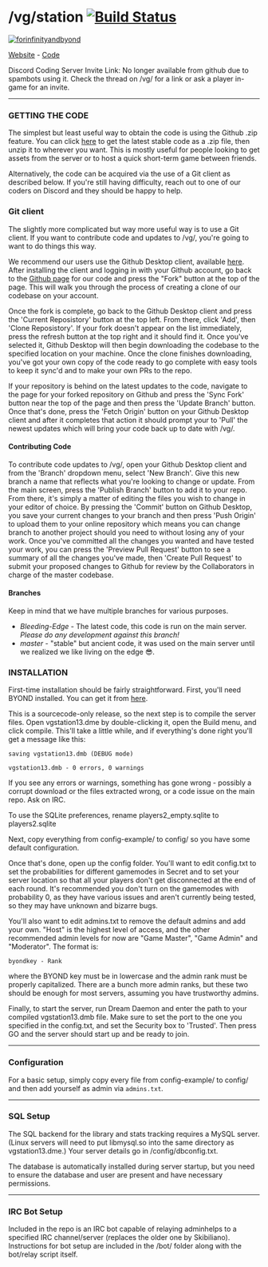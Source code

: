 # /vg/station [![Build Status](https://travis-ci.org/vgstation-coders/vgstation13.svg?branch=master)](https://travis-ci.org/vgstation-coders/vgstation13)

[![forinfinityandbyond](https://user-images.githubusercontent.com/5211576/29499758-4efff304-85e6-11e7-8267-62919c3688a9.gif)](https://www.reddit.com/r/SS13/comments/5oplxp/what_is_the_main_problem_with_byond_as_an_engine/dclbu1a)

[Website](http://ss13.moe) - [Code](https://github.com/vgstation-coders/vgstation13)

Discord Coding Server Invite Link:
No longer available from github due to spambots using it.
Check the thread on /vg/ for a link or ask a player in-game for an invite.

---

### GETTING THE CODE
The simplest but least useful way to obtain the code is using the Github .zip feature. You can click [here](https://github.com/vgstation-coders/vgstation13/archive/Bleeding-Edge.zip) to get the latest stable code as a .zip file, then unzip it to wherever you want. This is mostly useful for people looking to get assets from the server or to host a quick short-term game between friends.

Alternatively, the code can be acquired via the use of a Git client as described below. If you're still having difficulty, reach out to one of our coders on Discord and they should be happy to help.

### Git client

The slightly more complicated but way more useful way is to use a Git client. If you want to contribute code and updates to /vg/, you're going to want to do things this way.

We recommend our users use the Github Desktop client, available [here](https://desktop.github.com/). After installing the client and logging in with your Github account, go back to the [Github page](https://github.com/vgstation-coders/vgstation13) for our code and press the "Fork" button at the top of the page. This will walk you through the process of creating a clone of our codebase on your account.

Once the fork is complete, go back to the Github Desktop client and press the 'Current Reposistory' button at the top left. From there, click 'Add', then 'Clone Reposistory'. If your fork doesn't appear on the list immediately, press the refresh button at the top right and it should find it. Once you've selected it, Github Desktop will then begin downloading the codebase to the specified location on your machine. Once the clone finishes downloading, you've got your own copy of the code ready to go complete with easy tools to keep it sync'd and to make your own PRs to the repo.

If your repository is behind on the latest updates to the code, navigate to the page for your forked repository on Github and press the 'Sync Fork' button near the top of the page and then press the 'Update Branch' button. Once that's done, press the 'Fetch Origin' button on your Github Desktop client and after it completes that action it should prompt your to 'Pull' the newest updates which will bring your code back up to date with /vg/.

#### Contributing Code

To contribute code updates to /vg/, open your Github Desktop client and from the 'Branch' dropdown menu, select 'New Branch'. Give this new branch a name that reflects what you're looking to change or update. From the main screen, press the 'Publish Branch' button to add it to your repo. From there, it's simply a matter of editing the files you wish to change in your editor of choice. By pressing the 'Commit' button on Github Desktop, you save your current changes to your branch and then press 'Push Origin' to upload them to your online repository which means you can change branch to another project should you need to without losing any of your work. Once you've committed all the changes you wanted and have tested your work, you can press the 'Preview Pull Request' button to see a summary of all the changes you've made, then 'Create Pull Request' to submit your proposed changes to Github for review by the Collaborators in charge of the master codebase.

#### Branches

Keep in mind that we have multiple branches for various purposes.

* *Bleeding-Edge* - The latest code, this code is run on the main server.  _Please do any development against this branch!_
* *master* - "stable" but ancient code, it was used on the main server until we realized we like living on the edge  :sunglasses:.

### INSTALLATION

First-time installation should be fairly straightforward.  First, you'll need BYOND installed.  You can get it from [here](http://www.byond.com/).

This is a sourcecode-only release, so the next step is to compile the server files.  Open vgstation13.dme by double-clicking it, open the Build menu, and click compile.  This'll take a little while, and if everything's done right you'll get a message like this:

    saving vgstation13.dmb (DEBUG mode)

    vgstation13.dmb - 0 errors, 0 warnings

If you see any errors or warnings, something has gone wrong - possibly a corrupt download or the files extracted wrong, or a code issue on the main repo.  Ask on IRC.

To use the SQLite preferences, rename players2_empty.sqlite to players2.sqlite

Next, copy everything from config-example/ to config/ so you have some default configuration.

Once that's done, open up the config folder.  You'll want to edit config.txt to set the probabilities for different gamemodes in Secret and to set your server location so that all your players don't get disconnected at the end of each round.  It's recommended you don't turn on the gamemodes with probability 0, as they have various issues and aren't currently being tested, so they may have unknown and bizarre bugs.

You'll also want to edit admins.txt to remove the default admins and add your own.  "Host" is the highest level of access, and the other recommended admin levels for now are "Game Master", "Game Admin" and "Moderator".  The format is:

    byondkey - Rank

where the BYOND key must be in lowercase and the admin rank must be properly capitalized.  There are a bunch more admin ranks, but these two should be enough for most servers, assuming you have trustworthy admins.

Finally, to start the server, run Dream Daemon and enter the path to your compiled vgstation13.dmb file.  Make sure to set the port to the one you  specified in the config.txt, and set the Security box to 'Trusted'.  Then press GO and the server should start up and be ready to join.

---

### Configuration

For a basic setup, simply copy every file from config-example/ to config/ and then add yourself as admin via `admins.txt`.

---

### SQL Setup

The SQL backend for the library and stats tracking requires a MySQL server.  (Linux servers will need to put libmysql.so into the same directory as vgstation13.dme.)  Your server details go in /config/dbconfig.txt.

The database is automatically installed during server startup, but you need to ensure the database and user are present and have necessary permissions.

---

### IRC Bot Setup

Included in the repo is an IRC bot capable of relaying adminhelps to a specified IRC channel/server (replaces the older one by Skibiliano).  Instructions for bot setup are included in the /bot/ folder along with the bot/relay script itself.
